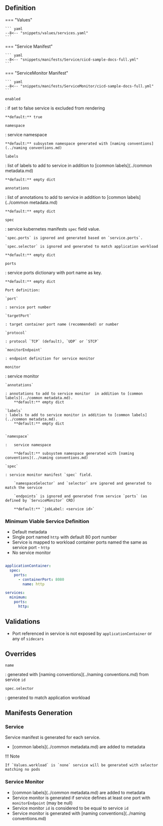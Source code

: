 ## Definition



=== "Values"

    ``` yaml
    --8<-- "snippets/values/services.yaml"
    ```

=== "Service Manifest"

    ``` yaml
    --8<-- "snippets/manifests/Service/cicd-sample-docs-full.yml"
    ```

=== "ServiceMonitor Manifest"

    ``` yaml
    --8<-- "snippets/manifests/ServiceMonitor/cicd-sample-docs-full.yml"
    ```

`enabled`

:   if set to false service is excluded from rendering

    **default:** true


`namespace`

:   service namespace

    **default:** subsystem namespace generated with [naming conventions](../naming conventions.md)

`labels`

:   list of labels to add to service in addition to [common labels](../common metadata.md)

    **default:** empty dict

`annotations`

:   list of annotations to add to service in addition to [common labels](../common metadata.md)

    **default:** empty dict

`spec`

:   service kubernetes manifests `spec` field value. 
    
    `spec.ports` is ignored and generated based on `service.ports`. 
    
    `spec.selector` is ignored and generated to match application workload

    **default:** empty dict


`ports`

:   service ports dictionary with port name as key. 

    **default:** empty dict

    Port definition: 

    `port` 
    
    : service port number

    `targetPort` 

    : target container port name (recommended) or number

    `protocol` 
    
    : protocol `TCP` (default), `UDP` or `STCP`

    `monitorEndpoint` 
    
    : endpoint definition for service monitor 


`monitor`

: service monitor

    `annotations` 
    
    : annotations to add to service monitor  in addition to [common labels](../common metadata.md).  
        **default:** empty dict
    
    `labels`  
    : labels to add to service monitor in addition to [common labels](../common metadata.md).  
        **default:** empty dict


    `namespace`

    :   service namespace

        **default:** subsystem namespace generated with [naming conventions](../naming conventions.md)

    `spec` 
    
    : service monitor manifest `spec` field. 
        
        `namespaceSelector` and `selector` are ignored and generated to match the service

        `endpoints` is ignored and generated from service `ports` (as defined by `ServiceMonitor` CRD)

        **default:** `jobLabel: <service id>`


### Minimum Viable Service Definition

- Default metadata
- Single port named `http` with  default 80 port number 
- Service is mapped to workload container ports named the same as service port - `http`      
- No service monitor

``` yaml

applicationContainer:
  spec:
    ports:
      - containerPort: 8080
        name: http  

services:
  minimum: 
    ports:
      http:
```

## Validations

- Port referenced in service is not exposed by `applicationContainer` or any of `sidecars`

## Overrides

`name`

:   generated with [naming conventions](../naming conventions.md) from service `id`

`spec.selector`

:   generated to match application workload


## Manifests Generation 


### Service

Service manifest is generated for each service. 

- [common labels](../common metadata.md) are added to metadata


!!! Note

    If `Values.workload` is `none` service will be generated with selector matching no pods 

### Service Monitor

- [common labels](../common metadata.md) are added to metadata
- Service monitor is generated if service defines at least one port with `monitorEndpoint` (may be null)
- Service monitor `id` is considered to be equal to service `id`
- Service monitor is generated with [naming conventions](../naming conventions.md) 


 